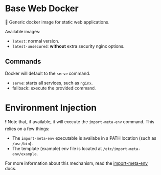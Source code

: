 # Base Web Docker

🐳 Generic docker image for static web applications.

Available images:
- `latest`: normal version.
- `latest-unsecured`: **without** extra security nginx options.

## Commands

Docker will default to the `serve` command.

- `serve`: starts all services, such as `nginx`.
- fallback: execute the provided command.

# Environment Injection

:exclamation: Note that, if available, it will execute the `import-meta-env` command. This relies on a few things:
- The `import-meta-env` executable is availabe in a PATH location (such as `/usr/bin`).
- The template (example) env file is located at `/etc/import-meta-env/example`.

For more information about this mechanism, read the [import-meta-env](https://import-meta-env.org/guide/getting-started/runtime-transform.html) docs.

